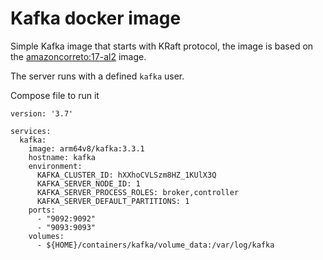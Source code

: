 # Kafka docker image

Simple Kafka image that starts with KRaft protocol, the image is based on the [amazoncorreto:17-al2](https://github.com/corretto/corretto-docker/blob/7996710c56ef95dba20bb0d5784b0e941dfdaa5b/17/jdk/al2/Dockerfile) image.

The server runs with a defined `kafka` user. 


Compose file to run it

```
version: '3.7'

services:
  kafka:
    image: arm64v8/kafka:3.3.1
    hostname: kafka
    environment:
      KAFKA_CLUSTER_ID: hXXhoCVLSzm8HZ_1KUlX3Q
      KAFKA_SERVER_NODE_ID: 1
      KAFKA_SERVER_PROCESS_ROLES: broker,controller
      KAFKA_SERVER_DEFAULT_PARTITIONS: 1
    ports:
      - "9092:9092"
      - "9093:9093"
    volumes:
      - ${HOME}/containers/kafka/volume_data:/var/log/kafka    
```
